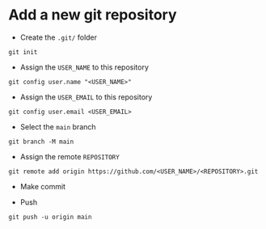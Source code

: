# Add a new git repository

- Create the `.git/` folder

```
git init
```
- Assign the `USER_NAME` to this repository

```
git config user.name "<USER_NAME>"
```

- Assign the `USER_EMAIL` to this repository

```
git config user.email <USER_EMAIL>
```

- Select the `main` branch

```
git branch -M main
```

- Assign the remote `REPOSITORY`

```
git remote add origin https://github.com/<USER_NAME>/<REPOSITORY>.git
```

- Make commit

- Push

```
git push -u origin main
```
